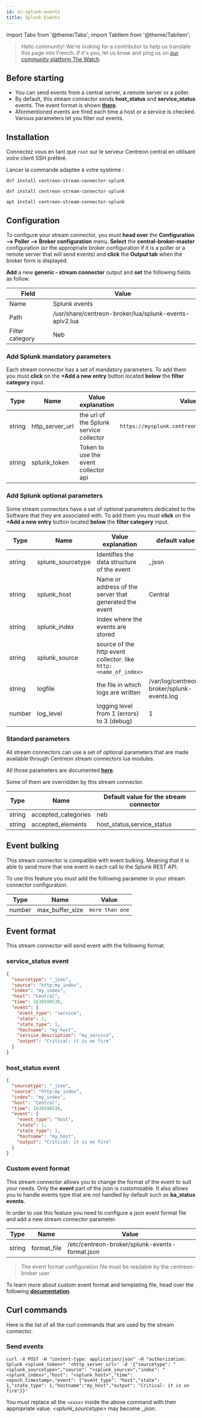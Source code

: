 ```yaml
---
id: sc-splunk-events
title: Splunk Events
---
```

import Tabs from '@theme/Tabs';
import TabItem from '@theme/TabItem';


> Hello community! We're looking for a contributor to help us translate this page into French. If it's you, let us know and ping us on [our community platform The Watch](https://thewatch.centreon.com/).

## Before starting

- You can send events from a central server, a remote server or a poller.
- By default, this stream connector sends **host_status** and **service_status** events. The event format is shown **[there](#event-format)**.
- Aformentioned events are fired each time a host or a service is checked. Various parameters let you filter out events.

## Installation

Connectez vous en tant que `root` sur le serveur Centreon central en utilisant votre client SSH préféré.

Lancer la commande adaptée à votre système :

<Tabs groupId="sync">
<TabItem value="Alma / RHEL / Oracle Linux 8" label="Alma / RHEL / Oracle Linux 8">

```shell
dnf install centreon-stream-connector-splunk
```

</TabItem>

<TabItem value="Alma / RHEL / Oracle Linux 9" label="Alma / RHEL / Oracle Linux 9">

```shell
dnf install centreon-stream-connector-splunk
```

</TabItem>

<TabItem value="Debian 11" label="Debian_11">

```shell
apt install centreon-stream-connector-splunk
```

</TabItem>
</Tabs>

## Configuration

To configure your stream connector, you must **head over** the **Configuration --> Poller --> Broker configuration** menu. **Select** the **central-broker-master** configuration (or the appropriate broker configuration if it is a poller or a remote server that will send events) and **click** the **Output tab** when the broker form is displayed.

**Add** a new **generic - stream connector** output and **set** the following fields as follow:

| Field           | Value                                                  |
| --------------- | ------------------------------------------------------ |
| Name            | Splunk events                                          |
| Path            | /usr/share/centreon-broker/lua/splunk-events-apiv2.lua |
| Filter category | Neb                                                    |

### Add Splunk mandatory parameters

Each stream connector has a set of mandatory parameters. To add them you must **click** on the **+Add a new entry** button located **below** the **filter category** input.

| Type   | Name            | Value explanation                       | Value exemple                                           |
| ------ | --------------- | --------------------------------------- | ------------------------------------------------------- |
| string | http_server_url | the url of the Splunk service collector | `https://mysplunk.centreon.com:8088/services/collector` |
| string | splunk_token    | Token to use the event collector api    |                                                         |

### Add Splunk optional parameters

Some stream connectors have a set of optional parameters dedicated to the Software that they are associated with. To add them you must **click** on the **+Add a new entry** button located **below** the **filter category** input.

| Type   | Name              | Value explanation                                               | default value                              |
| ------ | ----------------- | --------------------------------------------------------------- | ------------------------------------------ |
| string | splunk_sourcetype | Identifies the data structure of the event                      | _json                                      |
| string | splunk_host       | Name or address of the server that generated the event          | Central                                    |
| string | splunk_index      | Index where the events are stored                               |                                            |
| string | splunk_source     | source of the http event collector. like `http:<name_of_index>` |                                            |
| string | logfile           | the file in which logs are written                              | /var/log/centreon-broker/splunk-events.log |
| number | log_level         | logging level from 1 (errors) to 3 (debug)                      | 1                                          |

### Standard parameters

All stream connectors can use a set of optional parameters that are made available through Centreon stream connectors lua modules.

All those parameters are documented **[here](https://github.com/centreon/centreon-stream-connector-scripts/blob/master/modules/docs/sc_param.md#default-parameters)**.

Some of them are overridden by this stream connector.

| Type   | Name                | Default value for the stream connector |
| ------ | ------------------- | -------------------------------------- |
| string | accepted_categories | neb                                    |
| string | accepted_elements   | host_status,service_status             |

## Event bulking

This stream connector is compatible with event bulking. Meaning that it is able to send more that one event in each call to the Splunk REST API.

To use this feature you must add the following parameter in your stream connector configuration.

| Type   | Name            | Value           |
| ------ | --------------- | --------------- |
| number | max_buffer_size | `more than one` |

## Event format

This stream connector will send event with the following format.

### service_status event

```json
{
  "sourcetype": "_json",
  "source": "http:my_index",
  "index": "my_index",
  "host": "Central",
  "time": 1630590530,
  "event": {
    "event_type": "service",
    "state": 2,
    "state_type": 1,
    "hostname": "my_host",
    "service_description": "my_service",
    "output": "Critical: it is on fire"
  }
}
```

### host_status event

```json
{
  "sourcetype": "_json",
  "source": "http:my_index",
  "index": "my_index",
  "host": "Central",
  "time": 1630590530,
  "event": {
    "event_type": "host",
    "state": 1,
    "state_type": 1,
    "hostname": "my_host",
    "output": "Critical: it is on fire"
  }
}
```

### Custom event format

This stream connector allows you to change the format of the event to suit your needs. Only the **event** part of the json is customisable. It also allows you to handle events type that are not handled by default such as **ba_status events**.

In order to use this feature you need to configure a json event format file and add a new stream connector parameter.

| Type   | Name        | Value                                          |
| ------ | ----------- | ---------------------------------------------- |
| string | format_file | /etc/centreon-broker/splunk-events-format.json |

> The event format configuration file must be readable by the centreon-broker user

To learn more about custom event format and templating file, head over the following **[documentation](https://github.com/centreon/centreon-stream-connector-scripts/blob/master/modules/docs/templating.md#templating-documentation)**.

## Curl commands

Here is the list of all the curl commands that are used by the stream connector.

### Send events

```shell
curl -X POST -H "content-type: application/json" -H "authorization: Splunk <splunk_token>" '<http_server_url>' -d '{"sourcetype": "<splunk_sourcetype>","source": "<splunk_source>","index": "<splunk_index>","host": "<splunk_host>","time": <epoch_timestamp>,"event": {"event_type": "host","state": 1,"state_type": 1,"hostname":"my_host","output": "Critical: it is on fire"}}'
```

You must replace all the *`<xxxx>`* inside the above command with their appropriate value. *<splunk_sourcetype>* may become *_json*.

